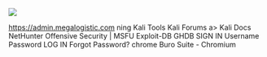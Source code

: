 ![](../../../Screenshots/Pasted%20image%2020210923125334.png)

https://admin.megalogistic.com
ning
Kali Tools
Kali Forums
a> Kali Docs NetHunter Offensive Security | MSFU
Exploit-DB
GHDB
SIGN IN
Username
Password
LOG IN
Forgot Password?
chrome
Buro Suite - Chromium
